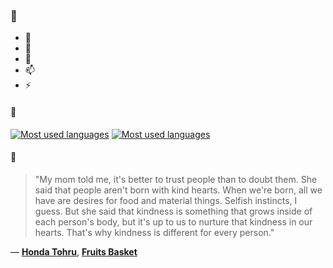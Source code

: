 ### 👋

- 🔭
- 🌱
- 💬
- 📫
- ⚡

#### 🧏

[![Most used languages](https://github-readme-stats-aynah.vercel.app/api/top-langs/?username=aynh&theme=solarized-dark&langs_count=6&layout=compact&hide_title=true)](https://github.com/anuraghazra/github-readme-stats#gh-dark-mode-only)
[![Most used languages](https://github-readme-stats-aynah.vercel.app/api/top-langs/?username=aynh&theme=solarized-light&langs_count=6&layout=compact&hide_title=true)](https://github.com/anuraghazra/github-readme-stats#gh-light-mode-only)

#### 💬

> "My mom told me, it's better to trust people than to doubt them. She said that people aren't born with kind hearts. When we're born, all we have are desires for food and material things. Selfish instincts, I guess. But she said that kindness is something that grows inside of each person's body, but it's up to us to nurture that kindness in our hearts. That's why kindness is different for every person."

&mdash; [**Honda Tohru**](https://myanimelist.net/character.php?q=Honda%20Tohru&cat=character), [**Fruits Basket**](https://myanimelist.net/search/all?q=Fruits%20Basket&cat=all)
